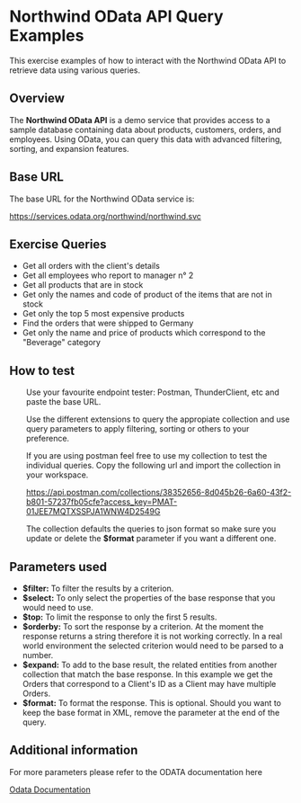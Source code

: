 # Northwind OData API Query Examples

This exercise examples of how to interact with the Northwind OData API to retrieve data using various queries.

## Overview

The **Northwind OData API** is a demo service that provides access to a sample database containing data about products, customers, orders, and employees. Using OData, you can query this data with advanced filtering, sorting, and expansion features.

## Base URL

The base URL for the Northwind OData service is:

https://services.odata.org/northwind/northwind.svc

## Exercise Queries
<ul>
    <li>Get all orders with the client's details</li>
    <li>Get all employees who report to manager n° 2</li>
    <li>Get all products that are in stock</li>
    <li>Get only the names and code of product of the items that are not in stock</li>
    <li>Get only the top 5 most expensive products</li>
    <li>Find the orders that were shipped to Germany</li>
    <li>Get only the name and price of products which correspond to the "Beverage" category</li>
</ul>

## How to test

<div style="margin-left: 30px">

Use your favourite endpoint tester: Postman, ThunderClient, etc and paste the base URL.

Use the different extensions to query the appropiate collection and use query parameters to apply filtering, sorting or others to your preference.

If you are using postman feel free to use my collection to test the individual queries. Copy the following url and import the collection in your workspace.

https://api.postman.com/collections/38352656-8d045b26-6a60-43f2-b801-57237fb05cfe?access_key=PMAT-01JEE7MQTXSSPJA1WNW4D2549G

The collection defaults the queries to json format so make sure you update or delete the <b>$format</b> parameter if you want a different one.

</div>

## Parameters used


<ul>
  <li><b>$filter:</b> To filter the results by a criterion.</li>
  <li><b>$select:</b> To only select the properties of the base response that you would need to use.</li>
  <li><b>$top:</b> To limit the response to only the first 5 results.</li>
  <li><b>$orderby:</b> To sort the response by a criterion. At the moment the response returns a string therefore it is not working correctly. In a real world environment the selected criterion would need to be parsed to a number.</li>
  <li><b>$expand:</b> To add to the base result, the related entities from another collection that match the base response. In this example we get the Orders that correspond to a Client's ID as a Client may have multiple Orders.</li>
  <li><b>$format:</b> To format the response. This is optional. Should you want to keep the base format in XML, remove the parameter at the end of the query.</li>
</ul>




## Additional information

For more parameters please refer to the ODATA documentation here


<a href="https://www.odata.org/documentation/" target="_blank">Odata Documentation</a>

